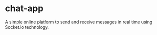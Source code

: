 # chat-app
A simple online platform to send and receive messages in real time using Socket.io technology.
